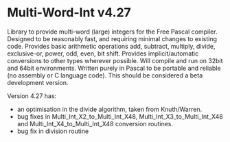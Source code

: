 # Multi-Word-Int v4.27
Library to provide multi-word (large) integers for the Free Pascal compiler.
Designed to be reasonably fast, and requiring minimal changes to existing code.
Provides basic arithmetic operations add, subtract, multiply, divide, exclusive-or, power, odd, even, bit shift.
Provides implicit/automatic conversions to other types wherever possible.
Will compile and run on 32bit and 64bit environments.
Written purely in Pascal to be portable and reliable (no assembly or C language code).
This should be considered a beta development version.

Version 4.27 has:
- an optimisation in the divide algorithm, taken from Knuth/Warren.
- bug fixes in Multi_Int_X2_to_Multi_Int_X48, Multi_Int_X3_to_Multi_Int_X48 and Multi_Int_X4_to_Multi_Int_X48 conversion routines.
- bug fix in division routine
